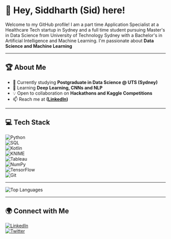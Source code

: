 # 👋 Hey, Siddharth (Sid) here!


Welcome to my GitHub profile! 
I am a part time Application Specialist at a Healthcare Tech startup in Sydney and a full time student pursuing Master's in Data Science from University of Technology Sydney with a Bachelor's in Artificial Intelligence and Machine Learning.
I'm passionate about **Data Science and Machine Learning**


---

## 🏆 About Me
- 🔭 Currently studying  **Postgraduate in Data Science @ UTS (Sydney)**
- 🌱 Learning **Deep Learning, CNNs and NLP**
- 💡 Open to collaboration on **Hackathons and Kaggle Competitions**
- 📫 Reach me at **([LinkedIn](https://www.linkedin.com/in/siddhartharora01/))**

---

## 💻 Tech Stack
![Python](https://img.shields.io/badge/-Python-3776AB?logo=python&logoColor=white&style=flat-square)  
![SQL](https://img.shields.io/badge/-SQL-4479A1?logo=postgresql&logoColor=white&style=flat-square)  
![Kotlin](https://img.shields.io/badge/-Kotlin-F7DF1E?logo=kotlin&logoColor=black&style=flat-square)  
![KNIME](https://img.shields.io/badge/-KNIME-FFD700?logo=knime&logoColor=black&style=flat-square)  
![Tableau](https://img.shields.io/badge/-Tableau-E97627?logo=tableau&logoColor=white&style=flat-square)  
![NumPy](https://img.shields.io/badge/-NumPy-013243?logo=numpy&logoColor=white&style=flat-square)  
![TensorFlow](https://img.shields.io/badge/-TensorFlow-FF6F00?logo=tensorflow&logoColor=white&style=flat-square)  
![Git](https://img.shields.io/badge/-Git-F05032?logo=git&logoColor=white&style=flat-square)  



---

![Top Languages](https://github-readme-stats.vercel.app/api/top-langs/?username=SidArora01&layout=compact&theme=radical)

---

## 🌍 Connect with Me
[![LinkedIn](https://img.shields.io/badge/-LinkedIn-0077B5?logo=linkedin&logoColor=white&style=flat-square)](https://www.linkedin.com/in/siddhartharora01/)  
[![Twitter](https://img.shields.io/badge/-Twitter-1DA1F2?logo=twitter&logoColor=white&style=flat-square)](https://twitter.com/your-handle)  
